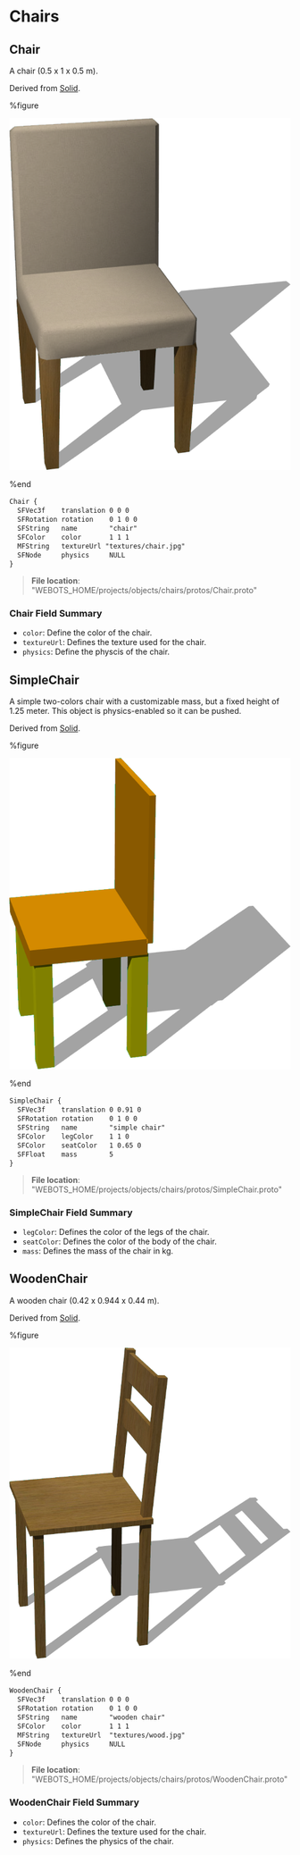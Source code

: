 # Chairs

## Chair

A chair (0.5 x 1 x 0.5 m).

Derived from [Solid](../reference/solid.md).

%figure

![Chair](images/objects/chairs/Chair/model.png)

%end

```
Chair {
  SFVec3f    translation 0 0 0
  SFRotation rotation    0 1 0 0
  SFString   name        "chair"
  SFColor    color       1 1 1
  MFString   textureUrl "textures/chair.jpg"
  SFNode     physics     NULL
}
```

> **File location**: "WEBOTS\_HOME/projects/objects/chairs/protos/Chair.proto"

### Chair Field Summary

- `color`: Define the color of the chair.
- `textureUrl`: Defines the texture used for the chair.
- `physics`: Define the physcis of the chair.

## SimpleChair

A simple two-colors chair with a customizable mass, but a fixed height of 1.25 meter.
This object is physics-enabled so it can be pushed.

Derived from [Solid](../reference/solid.md).

%figure

![SimpleChair](images/objects/chairs/SimpleChair/model.png)

%end

```
SimpleChair {
  SFVec3f    translation 0 0.91 0
  SFRotation rotation    0 1 0 0
  SFString   name        "simple chair"
  SFColor    legColor    1 1 0
  SFColor    seatColor   1 0.65 0
  SFFloat    mass        5
}
```

> **File location**: "WEBOTS\_HOME/projects/objects/chairs/protos/SimpleChair.proto"

### SimpleChair Field Summary

- `legColor`: Defines the color of the legs of the chair.
- `seatColor`: Defines the color of the body of the chair.
- `mass`: Defines the mass of the chair in kg.

## WoodenChair

A wooden chair (0.42 x 0.944 x 0.44 m).

Derived from [Solid](../reference/solid.md).

%figure

![WoodenChair](images/objects/chairs/WoodenChair/model.png)

%end

```
WoodenChair {
  SFVec3f    translation 0 0 0
  SFRotation rotation    0 1 0 0
  SFString   name        "wooden chair"
  SFColor    color       1 1 1
  MFString   textureUrl  "textures/wood.jpg"
  SFNode     physics     NULL
}
```

> **File location**: "WEBOTS\_HOME/projects/objects/chairs/protos/WoodenChair.proto"

### WoodenChair Field Summary

- `color`: Defines the color of the chair.
- `textureUrl`: Defines the texture used for the chair.
- `physics`: Defines the physics of the chair.

